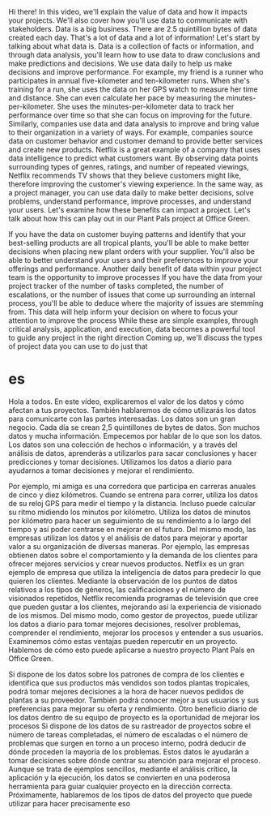 Hi there! In this video, we'll explain the value of data and how it impacts your projects. We'll also cover how you'll use data to communicate with stakeholders. Data is a big business. There are 2.5 quintillion bytes of data created each day. That's a lot of data and a lot of information! Let's start by talking about what data is. Data is a collection of facts or information, and through data analysis, you'll learn how to use data to draw conclusions and make predictions and decisions. We use data daily to help us make decisions and improve performance. For example, my friend is a runner who participates in annual five-kilometer and ten-kilometer runs. When she's training for a run, she uses the data on her GPS watch to measure her time and distance. She can even calculate her pace by measuring the minutes-per-kilometer. She uses the minutes-per-kilometer data to track her performance over time so that she can focus on improving for the future. Similarly, companies use data and data analysis to improve and bring value to their organization in a variety of ways. For example, companies source data on customer behavior and customer demand to provide better services and create new products. Netflix is a great example of a company that uses data intelligence to predict what customers want. By observing data points surrounding types of genres, ratings, and number of repeated viewings, Netflix recommends TV shows that they believe customers might like, therefore improving the customer's viewing experience. In the same way, as a project manager, you can use data daily to make better decisions, solve problems, understand performance, improve processes, and understand your users. Let's examine how these benefits can impact a project. Let's talk about how this can play out in our Plant Pals project at Office Green.

If you have the data on customer buying patterns and identify that your best-selling products are all tropical plants, you'll be able to make better decisions when placing new plant orders with your supplier. You'll also be able to better understand your users and their preferences to improve your offerings and performance. Another daily benefit of data within your project team is the opportunity to improve processes
If you have the data from your project tracker of the number of tasks completed, the number of escalations, or the number of issues that come up surrounding an internal process, you'll be able to deduce where the majority of issues are stemming from.
This data will help inform your decision on where to focus your attention to improve the process
While these are simple examples, through critical analysis, application, and execution, data becomes a powerful tool to guide any project in the right direction
Coming up, we'll discuss the types of project data you can use to do just that
# es
Hola a todos. En este vídeo, explicaremos el valor de los datos y cómo afectan a tus proyectos. También hablaremos de cómo utilizarás los datos para comunicarte con las partes interesadas. Los datos son un gran negocio. Cada día se crean 2,5 quintillones de bytes de datos. Son muchos datos y mucha información. Empecemos por hablar de lo que son los datos.
Los datos son una colección de hechos o información, y a través del análisis de datos, aprenderás a utilizarlos para sacar conclusiones y hacer predicciones y tomar decisiones. Utilizamos los datos a diario para ayudarnos a tomar decisiones y mejorar el rendimiento.

Por ejemplo, mi amiga es una corredora que participa en carreras anuales de cinco y diez kilómetros. Cuando se entrena para correr, utiliza los datos de su reloj GPS para medir el tiempo y la distancia. Incluso puede calcular su ritmo midiendo los minutos por kilómetro. Utiliza los datos de minutos por kilómetro para hacer un seguimiento de su rendimiento a lo largo del tiempo y así poder centrarse en mejorar en el futuro. Del mismo modo, las empresas utilizan los datos y el análisis de datos para mejorar y aportar valor a su organización de diversas maneras. Por ejemplo, las empresas obtienen datos sobre el comportamiento y la demanda de los clientes para ofrecer mejores servicios y crear nuevos productos. Netflix es un gran ejemplo de empresa que utiliza la inteligencia de datos para predecir lo que quieren los clientes. Mediante la observación de los puntos de datos relativos a los tipos de géneros, las calificaciones y el número de visionados repetidos, Netflix recomienda programas de televisión que cree que pueden gustar a los clientes, mejorando así la experiencia de visionado de los mismos. Del mismo modo, como gestor de proyectos, puede utilizar los datos a diario para tomar mejores decisiones, resolver problemas, comprender el rendimiento, mejorar los procesos y entender a sus usuarios. Examinemos cómo estas ventajas pueden repercutir en un proyecto. Hablemos de cómo esto puede aplicarse a nuestro proyecto Plant Pals en Office Green.

Si dispone de los datos sobre los patrones de compra de los clientes e identifica que sus productos más vendidos son todos plantas tropicales, podrá tomar mejores decisiones a la hora de hacer nuevos pedidos de plantas a su proveedor. También podrá conocer mejor a sus usuarios y sus preferencias para mejorar su oferta y rendimiento. Otro beneficio diario de los datos dentro de su equipo de proyecto es la oportunidad de mejorar los procesos
Si dispone de los datos de su rastreador de proyectos sobre el número de tareas completadas, el número de escaladas o el número de problemas que surgen en torno a un proceso interno, podrá deducir de dónde proceden la mayoría de los problemas.
Estos datos le ayudarán a tomar decisiones sobre dónde centrar su atención para mejorar el proceso.
Aunque se trata de ejemplos sencillos, mediante el análisis crítico, la aplicación y la ejecución, los datos se convierten en una poderosa herramienta para guiar cualquier proyecto en la dirección correcta.
Próximamente, hablaremos de los tipos de datos del proyecto que puede utilizar para hacer precisamente eso